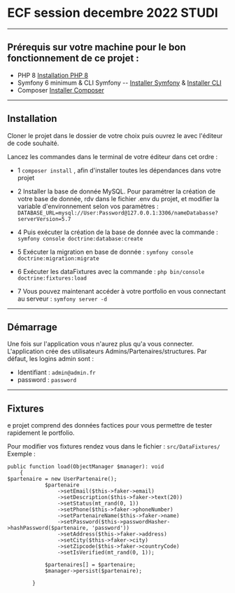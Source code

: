 # ECF session decembre 2022 STUDI 

----

## Prérequis sur votre machine pour le bon fonctionnement de ce projet : 

* PHP 8 [Installation PHP 8](https://www.php.net/manual/fr/install.php)
* Symfony 6 minimum & CLI Symfony -- [Installer Symfony](https://symfony.com/doc/current/setup.html) & [Installer CLI](https://symfony.com/download)
* Composer [Installer Composer](https://getcomposer.org/download/)

----

## Installation

Cloner le projet dans le dossier de votre choix puis ouvrez le avec l'éditeur de code souhaité.

Lancez les commandes dans le terminal de votre éditeur dans cet ordre : 

* 1 ```composer install``` , afin d'installer toutes les dépendances dans votre projet

* 2 Installer la base de donnée MySQL. Pour paramétrer la création de votre base de donnée, rdv dans le fichier .env du projet, et modifier la variable d'environnement selon vos paramètres :
```DATABASE_URL=mysql://User:Password@127.0.0.1:3306/nameDatabasse?serverVersion=5.7```

* 4 Puis exécuter la création de la base de donnée avec la commande : ```symfony console doctrine:database:create```

* 5 Exécuter la migration en base de donnée : ```symfony console doctrine:migration:migrate```

* 6 Exécuter les dataFixtures avec la commande : ```php bin/console doctrine:fixtures:load```

* 7 Vous pouvez maintenant accéder à votre portfolio en vous connectant au serveur : ```symfony server -d```

----

## Démarrage 

Une fois sur l'application vous n'aurez plus qu'a vous connecter. L'application crée des utilisateurs Admins/Partenaires/structures. 
Par défaut, les logins admin sont : 
* Identifiant : ```admin@admin.fr```
* password : ```password```

----

## Fixtures 

e projet comprend des données factices pour vous permettre de tester rapidement le portfolio.

Pour modifier vos fixtures rendez vous dans le fichier : ```src/DataFixtures/``` Exemple :

```
public function load(ObjectManager $manager): void
    {
$partenaire = new UserPartenaire();
            $partenaire
                ->setEmail($this->faker->email)
                ->setDescription($this->faker->text(20))
                ->setStatus(mt_rand(0, 1))
                ->setPhone($this->faker->phoneNumber)
                ->setPartenaireName($this->faker->name)
                ->setPassword($this->passwordHasher->hashPassword($partenaire, 'password'))
                ->setAddress($this->faker->address)
                ->setCity($this->faker->city)
                ->setZipcode($this->faker->countryCode)
                ->setIsVerified(mt_rand(0, 1));

            $partenaires[] = $partenaire;
            $manager->persist($partenaire);

        }
```
